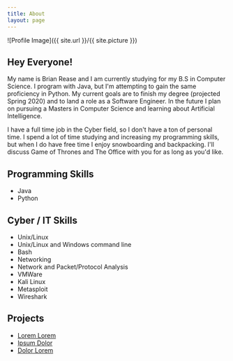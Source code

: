 ```yaml
---
title: About
layout: page
---
```

![Profile Image]({{ site.url }}/{{ site.picture }})

<h2>Hey Everyone!</h2>

<p>My name is Brian Rease and I am currently studying for my B.S in Computer Science.
I program with Java, but I'm attempting to gain the same proficiency in Python. My current goals 
are to finish my degree (projected Spring 2020) and to land a role as a Software Engineer. In the future I plan 
on pursuing a Masters in Computer Science and learning about Artificial Intelligence.</p>

<p>I have a full time job in the Cyber field, so I don't have a ton of personal time. I spend a lot of time 
studying and increasing my programming skills, but when I do have free time I enjoy snowboarding and backpacking. 
I'll discuss Game of Thrones and The Office with you for as long as you'd like.</p>

<h2>Programming Skills</h2>

<ul class="skill-list">
	<li>Java</li>
	<li>Python</li>
</ul>

<h2>Cyber / IT Skills</h2>

<ul class="skill-list2">
	<li>Unix/Linux</li>
	<li>Unix/Linux and Windows command line</li>
	<li>Bash</li>
	<li>Networking</li>
	<li>Network and Packet/Protocol Analysis</li>
	<li>VMWare</li>
	<li>Kali Linux</li>
	<li>Metasploit</li>
	<li>Wireshark</li>
</ul>

<h2>Projects</h2>

<ul>
	<li><a href="https://github.com/">Lorem Lorem</a></li>
	<li><a href="https://github.com/">Ipsum Dolor</a></li>
	<li><a href="https://github.com/">Dolor Lorem</a></li>
</ul>
